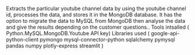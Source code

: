 Extracts the particular youtube channel data by using the youtube channel id, processes the data, and stores it in the MongoDB database. It has the option to migrate the data to MySQL from MongoDB then analyse the data and give the results depending on the customer questions.. 
Tools intsalled ( Python.MySQL.MongoDB.Youtube API key)
Libraries used ( google-api-python-client pymongo mysql-connector-python sqlalchemy pymysql pandas numpy plotly-express streamlit )
